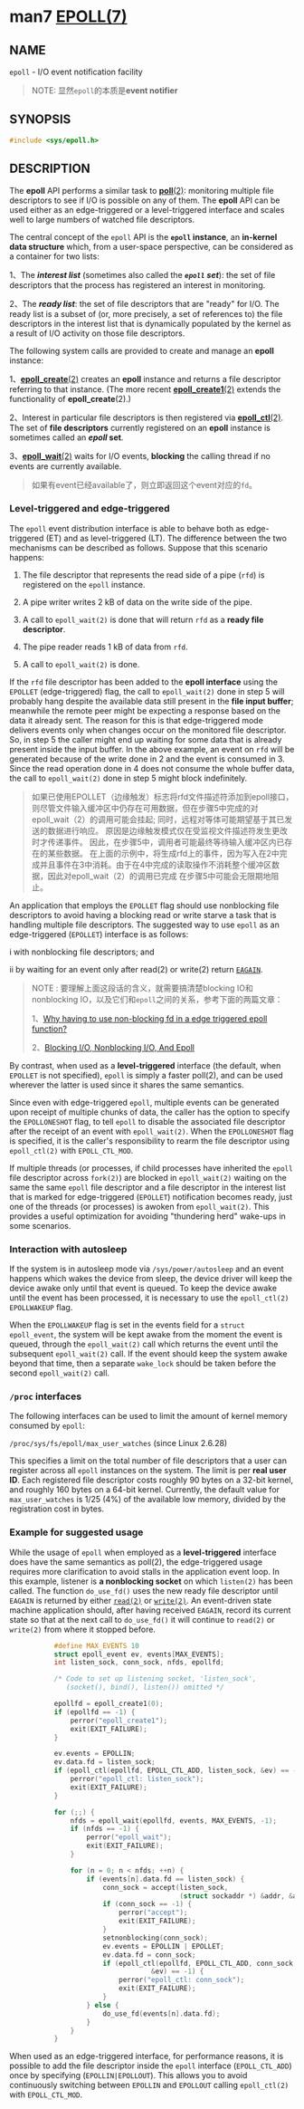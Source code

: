 # man7 [EPOLL(7)](http://man7.org/linux/man-pages/man7/epoll.7.html) 

## NAME         

`epoll` - I/O event notification facility

> NOTE: 显然`epoll`的本质是**event notifier**



## SYNOPSIS         

```C
#include <sys/epoll.h>
```

## DESCRIPTION         

The **epoll** API performs a similar task to [**poll**(2)](https://linux.die.net/man/2/poll): monitoring multiple file descriptors to see if I/O is possible on any of them. The **epoll** API can be used either as an edge-triggered or a level-triggered interface and scales well to large numbers of watched file descriptors.



The central concept of the `epoll` API is the **`epoll` instance**, an **in-kernel data structure** which, from a user-space perspective, can be considered as a container for two lists:

1、The ***interest list*** (sometimes also called the ***`epoll` set***): the set of file descriptors that the process has registered an interest in monitoring.

2、The ***ready list***: the set of file descriptors that are "ready" for I/O.  The ready list is a subset of (or, more precisely, a set of references to) the file descriptors in the interest list that is dynamically populated by the kernel as a result of I/O activity on those file descriptors.



 The following system calls are provided to create and manage an **epoll** instance:

1、[**epoll_create**(2)](https://linux.die.net/man/2/epoll_create) creates an **epoll** instance and returns a file descriptor referring to that instance. (The more recent [**epoll_create1**(2)](https://linux.die.net/man/2/epoll_create1) extends the functionality of **epoll_create**(2).)

2、Interest in particular file descriptors is then registered via [**epoll_ctl**(2)](https://linux.die.net/man/2/epoll_ctl). The set of **file descriptors** currently registered on an **epoll** instance is sometimes called an ***epoll* set**.

3、[**epoll_wait**(2)](https://linux.die.net/man/2/epoll_wait) waits for I/O events, **blocking** the calling thread if no events are currently available.

> 如果有event已经available了，则立即返回这个event对应的`fd`。



###  Level-triggered and edge-triggered

The `epoll` event distribution interface is able to behave both as edge-triggered (ET) and as level-triggered (LT).  The difference between the two mechanisms can be described as follows.  Suppose that this scenario happens:

1. The file descriptor that represents the read side of a pipe (`rfd`) is registered on the `epoll` instance.

2. A pipe writer writes 2 kB of data on the write side of the pipe.

3. A call to `epoll_wait(2)` is done that will return `rfd` as a **ready file descriptor**.

4. The pipe reader reads 1 kB of data from `rfd`.

5. A call to `epoll_wait(2)` is done.



If the `rfd` file descriptor has been added to the **epoll interface** using the `EPOLLET` (edge-triggered) flag, the call to `epoll_wait(2)` done in step 5 will probably hang despite the available data still present in the **file input buffer**; meanwhile the remote peer might be expecting a response based on the data it already sent.  The reason for this is that edge-triggered mode delivers events only when changes occur on the monitored file descriptor.  So, in step 5 the caller might end up waiting for some data that is already present inside the input buffer.  In the above example, an event on `rfd` will be generated because of the write done in 2 and the event is consumed in 3.  Since the read operation done in 4 does not consume the whole buffer data, the call to `epoll_wait(2)` done in step 5 might block indefinitely.

> 如果已使用EPOLLET（边缘触发）标志将rfd文件描述符添加到epoll接口，则尽管文件输入缓冲区中仍存在可用数据，但在步骤5中完成的对epoll_wait（2）的调用可能会挂起; 同时，远程对等体可能期望基于其已发送的数据进行响应。 原因是边缘触发模式仅在受监视文件描述符发生更改时才传递事件。 因此，在步骤5中，调用者可能最终等待输入缓冲区内已存在的某些数据。 在上面的示例中，将生成rfd上的事件，因为写入在2中完成并且事件在3中消耗。由于在4中完成的读取操作不消耗整个缓冲区数据，因此对epoll_wait（2）的调用已完成 在步骤5中可能会无限期地阻止。

An application that employs the `EPOLLET` flag should use nonblocking file descriptors to avoid having a blocking read or write starve a task that is handling multiple file descriptors.  The suggested way to use `epoll` as an edge-triggered (`EPOLLET`) interface is as follows:

i   with nonblocking file descriptors; and

ii  by waiting for an event only after read(2) or write(2) return [`EAGAIN`](https://stackoverflow.com/questions/4058368/what-does-eagain-mean).

> NOTE : 要理解上面这段话的含义，就需要搞清楚blocking IO和nonblocking IO，以及它们和`epoll`之间的关系，参考下面的两篇文章：
>
> 1、[Why having to use non-blocking fd in a edge triggered epoll function?](https://stackoverflow.com/questions/14643249/why-having-to-use-non-blocking-fd-in-a-edge-triggered-epoll-function)
>
> 2、[Blocking I/O, Nonblocking I/O, And Epoll](https://eklitzke.org/blocking-io-nonblocking-io-and-epoll)

By contrast, when used as a **level-triggered** interface (the default, when `EPOLLET` is not specified), `epoll` is simply a faster poll(2), and can be used wherever the latter is used since it shares the same semantics.

Since even with edge-triggered `epoll`, multiple events can be generated upon receipt of multiple chunks of data, the caller has the option to specify the `EPOLLONESHOT` flag, to tell `epoll` to disable the associated file descriptor after the receipt of an event with `epoll_wait(2)`.  When the `EPOLLONESHOT` flag is specified, it is the caller's responsibility to rearm the file descriptor using `epoll_ctl(2)` with `EPOLL_CTL_MOD`.

If multiple threads (or processes, if child processes have inherited the `epoll` file descriptor across `fork(2)`) are blocked in `epoll_wait(2)` waiting on the same the same `epoll` file descriptor and a file descriptor in the interest list that is marked for edge-triggered (`EPOLLET`) notification becomes ready, just one of the threads (or processes) is awoken from `epoll_wait(2)`.  This provides a useful optimization for avoiding "thundering herd" wake-ups in some scenarios.



### Interaction with autosleep

If the system is in autosleep mode via `/sys/power/autosleep` and an event happens which wakes the device from sleep, the device driver will keep the device awake only until that event is queued.  To keep
the device awake until the event has been processed, it is necessary to use the `epoll_ctl(2)` `EPOLLWAKEUP` flag.

When the `EPOLLWAKEUP` flag is set in the events field for a `struct epoll_event`, the system will be kept awake from the moment the event is queued, through the `epoll_wait(2)` call which returns the event
until the subsequent `epoll_wait(2)` call.  If the event should keep the system awake beyond that time, then a separate `wake_lock` should be taken before the second `epoll_wait(2)` call.



### `/proc` interfaces

The following interfaces can be used to limit the amount of kernel memory consumed by `epoll`:

`/proc/sys/fs/epoll/max_user_watches` (since Linux 2.6.28)

This specifies a limit on the total number of file descriptors that a user can register across all `epoll` instances on the system.  The limit is per **real user ID**.  Each registered file descriptor costs roughly 90 bytes on a 32-bit kernel, and roughly 160 bytes on a 64-bit kernel.  Currently, the default value for `max_user_watches` is 1/25 (4%) of the available low memory, divided by the registration cost in bytes.



### Example for suggested usage

While the usage of `epoll` when employed as a **level-triggered** interface does have the same semantics as poll(2), the edge-triggered usage requires more clarification to avoid stalls in the application event loop.  In this example, listener is **a nonblocking socket** on which `listen(2)` has been called.  The function `do_use_fd()` uses the new ready file descriptor until `EAGAIN` is returned by either [`read(2)`](http://man7.org/linux/man-pages/man2/read.2.html) or [`write(2)`](http://man7.org/linux/man-pages/man2/write.2.html).  An event-driven state machine application should, after having received `EAGAIN`, record its current state so that at the next call to `do_use_fd()` it will continue to `read(2)` or `write(2)` from where it stopped before.

```c
           #define MAX_EVENTS 10
           struct epoll_event ev, events[MAX_EVENTS];
           int listen_sock, conn_sock, nfds, epollfd;

           /* Code to set up listening socket, 'listen_sock',
              (socket(), bind(), listen()) omitted */

           epollfd = epoll_create1(0);
           if (epollfd == -1) {
               perror("epoll_create1");
               exit(EXIT_FAILURE);
           }

           ev.events = EPOLLIN;
           ev.data.fd = listen_sock;
           if (epoll_ctl(epollfd, EPOLL_CTL_ADD, listen_sock, &ev) == -1) {
               perror("epoll_ctl: listen_sock");
               exit(EXIT_FAILURE);
           }

           for (;;) {
               nfds = epoll_wait(epollfd, events, MAX_EVENTS, -1);
               if (nfds == -1) {
                   perror("epoll_wait");
                   exit(EXIT_FAILURE);
               }

               for (n = 0; n < nfds; ++n) {
                   if (events[n].data.fd == listen_sock) {
                       conn_sock = accept(listen_sock,
                                          (struct sockaddr *) &addr, &addrlen);
                       if (conn_sock == -1) {
                           perror("accept");
                           exit(EXIT_FAILURE);
                       }
                       setnonblocking(conn_sock);
                       ev.events = EPOLLIN | EPOLLET;
                       ev.data.fd = conn_sock;
                       if (epoll_ctl(epollfd, EPOLL_CTL_ADD, conn_sock,
                                   &ev) == -1) {
                           perror("epoll_ctl: conn_sock");
                           exit(EXIT_FAILURE);
                       }
                   } else {
                       do_use_fd(events[n].data.fd);
                   }
               }
           }
```


When used as an edge-triggered interface, for performance reasons, it is possible to add the file descriptor inside the `epoll` interface (`EPOLL_CTL_ADD`) once by specifying (`EPOLLIN|EPOLLOUT`).  This allows you to avoid continuously switching between `EPOLLIN` and `EPOLLOUT` calling `epoll_ctl(2)` with `EPOLL_CTL_MOD`.

